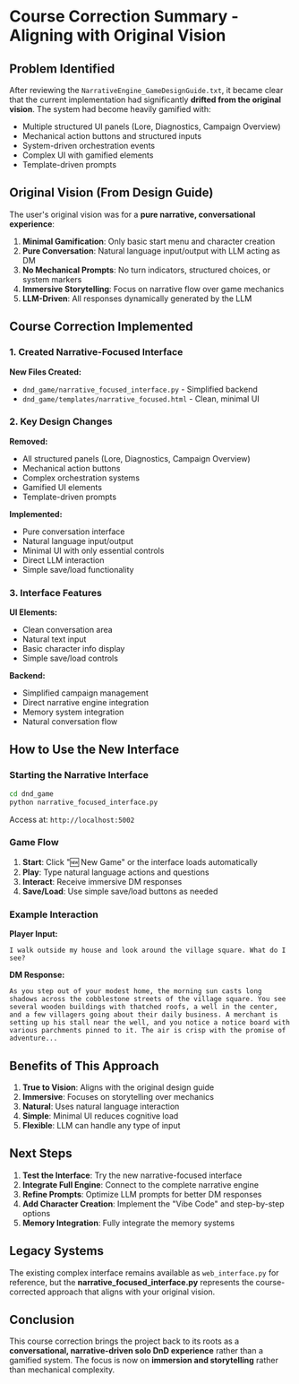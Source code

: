 # Course Correction Summary - Aligning with Original Vision

## Problem Identified

After reviewing the `NarrativeEngine_GameDesignGuide.txt`, it became clear that the current implementation had significantly **drifted from the original vision**. The system had become heavily gamified with:

- Multiple structured UI panels (Lore, Diagnostics, Campaign Overview)
- Mechanical action buttons and structured inputs
- System-driven orchestration events
- Complex UI with gamified elements
- Template-driven prompts

## Original Vision (From Design Guide)

The user's original vision was for a **pure narrative, conversational experience**:

1. **Minimal Gamification**: Only basic start menu and character creation
2. **Pure Conversation**: Natural language input/output with LLM acting as DM
3. **No Mechanical Prompts**: No turn indicators, structured choices, or system markers
4. **Immersive Storytelling**: Focus on narrative flow over game mechanics
5. **LLM-Driven**: All responses dynamically generated by the LLM

## Course Correction Implemented

### 1. Created Narrative-Focused Interface

**New Files Created:**
- `dnd_game/narrative_focused_interface.py` - Simplified backend
- `dnd_game/templates/narrative_focused.html` - Clean, minimal UI

### 2. Key Design Changes

**Removed:**
- All structured panels (Lore, Diagnostics, Campaign Overview)
- Mechanical action buttons
- Complex orchestration systems
- Gamified UI elements
- Template-driven prompts

**Implemented:**
- Pure conversation interface
- Natural language input/output
- Minimal UI with only essential controls
- Direct LLM interaction
- Simple save/load functionality

### 3. Interface Features

**UI Elements:**
- Clean conversation area
- Natural text input
- Basic character info display
- Simple save/load controls

**Backend:**
- Simplified campaign management
- Direct narrative engine integration
- Memory system integration
- Natural conversation flow

## How to Use the New Interface

### Starting the Narrative Interface

```bash
cd dnd_game
python narrative_focused_interface.py
```

Access at: `http://localhost:5002`

### Game Flow

1. **Start**: Click "🆕 New Game" or the interface loads automatically
2. **Play**: Type natural language actions and questions
3. **Interact**: Receive immersive DM responses
4. **Save/Load**: Use simple save/load buttons as needed

### Example Interaction

**Player Input:**
```
I walk outside my house and look around the village square. What do I see?
```

**DM Response:**
```
As you step out of your modest home, the morning sun casts long shadows across the cobblestone streets of the village square. You see several wooden buildings with thatched roofs, a well in the center, and a few villagers going about their daily business. A merchant is setting up his stall near the well, and you notice a notice board with various parchments pinned to it. The air is crisp with the promise of adventure...
```

## Benefits of This Approach

1. **True to Vision**: Aligns with the original design guide
2. **Immersive**: Focuses on storytelling over mechanics
3. **Natural**: Uses natural language interaction
4. **Simple**: Minimal UI reduces cognitive load
5. **Flexible**: LLM can handle any type of input

## Next Steps

1. **Test the Interface**: Try the new narrative-focused interface
2. **Integrate Full Engine**: Connect to the complete narrative engine
3. **Refine Prompts**: Optimize LLM prompts for better DM responses
4. **Add Character Creation**: Implement the "Vibe Code" and step-by-step options
5. **Memory Integration**: Fully integrate the memory systems

## Legacy Systems

The existing complex interface remains available as `web_interface.py` for reference, but the **narrative_focused_interface.py** represents the course-corrected approach that aligns with your original vision.

## Conclusion

This course correction brings the project back to its roots as a **conversational, narrative-driven solo DnD experience** rather than a gamified system. The focus is now on **immersion and storytelling** rather than mechanical complexity.
